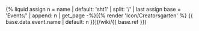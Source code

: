 {% liquid
assign n = name | default: 'sht1' | split: '/' | last
assign base = 'Events/' | append: n | get_page
-%}[{% render 'Icon/Creatorsgarten' %} {{ base.data.event.name | default: n }}](/wiki/{{ base.ref }})